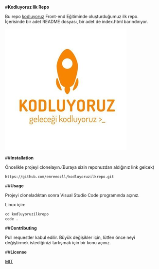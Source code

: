 #**Kodluyoruz Ilk Repo**

Bu repo [kodluyoruz](https://academy.patika.dev/courses/git/odev1) Front-end Eğitiminde oluşturduğumuz ilk repo. İçerisinde bir adet README dosyası, bir adet de index.html barındırıyor.

![Kodluyoruz](https://raw.githubusercontent.com/Kodluyoruz/taskforce/git/git/markdown-nedir-nasil-kullaniriz-/figures/kodluyoruz_logo.jpg)

##**Installation**

Öncelikle projeyi clonelayın.(Buraya sizin reponuzdan aldığınız link gelcek)

```
https://github.com/emreeozll/kodluyoruzilkrepo.git
```

##**Usage**

Projeyi cloneladıktan sonra Visual Studio Code programında açınız.

Linux için:
```Linux
cd kodluyoruzilkrepo
code .
```

##**Contributing**

Pull requestler kabul edilir. Büyük değişikler için, lütfen önce neyi değiştirmek istediğinizi tartışmak için bir konu açınız.


##**License**

[MIT](https://opensource.org/license/mit/)